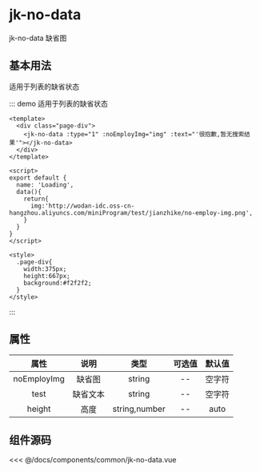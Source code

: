 # jk-no-data

jk-no-data 缺省图

## 基本用法

适用于列表的缺省状态

::: demo 适用于列表的缺省状态
```vue
<template>
  <div class="page-div">
    <jk-no-data :type="1" :noEmployImg="img" :text="'很抱歉,暂无搜索结果'"></jk-no-data>
  </div>
</template>

<script>
export default {
  name: 'Loading',
  data(){
    return{
      img:'http://wodan-idc.oss-cn-hangzhou.aliyuncs.com/miniProgram/test/jianzhike/no-employ-img.png',
    }
  }
}
</script>

<style>
  .page-div{
    width:375px;
    height:667px;
    background:#f2f2f2;
  }
</style>
```
:::

## 属性
| 属性          | 说明     | 类型  | 可选值  | 默认值  |
| :-------------:|:-------:|:-----:|:-------:|:-----:|
| noEmployImg    | 缺省图 | string |-- |空字符 |
| test    | 缺省文本      |   string |  -- |  空字符 |
| height |  高度      |    string,number | -- | auto |


## 组件源码
<<< @/docs/components/common/jk-no-data.vue